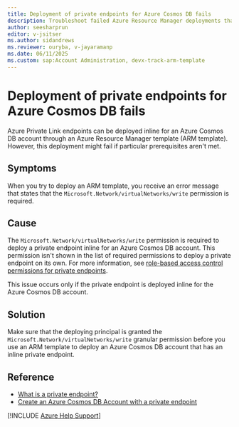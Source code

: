 ```yaml
---
title: Deployment of private endpoints for Azure Cosmos DB fails
description: Troubleshoot failed Azure Resource Manager deployments that are related to private endpoints created inline for Azure Cosmos DB accounts.
author: seesharprun
editor: v-jsitser
ms.author: sidandrews
ms.reviewer: ouryba, v-jayaramanp
ms.date: 06/11/2025
ms.custom: sap:Account Administration, devx-track-arm-template
---
```


# Deployment of private endpoints for Azure Cosmos DB fails

Azure Private Link endpoints can be deployed inline for an Azure Cosmos DB account through an Azure Resource Manager template (ARM template). However, this deployment might fail if particular prerequisites aren't met.

## Symptoms

When you try to deploy an ARM template, you receive an error message that states that the `Microsoft.Network/virtualNetworks/write` permission is required.

## Cause

The `Microsoft.Network/virtualNetworks/write` permission is required to deploy a private endpoint inline for an Azure Cosmos DB account. This permission isn't shown in the list of required permissions to deploy a private endpoint on its own. For more information, see [role-based access control permissions for private endpoints](/azure/private-link/rbac-permissions#private-endpoint).

This issue occurs only if the private endpoint is deployed inline for the Azure Cosmos DB account.

## Solution

Make sure that the deploying principal is granted the `Microsoft.Network/virtualNetworks/write` granular permission before you use an ARM template to deploy an Azure Cosmos DB account that has an inline private endpoint.

## Reference

- [What is a private endpoint?](/azure/private-link/private-endpoint-overview)
- [Create an Azure Cosmos DB Account with a private endpoint](/samples/azure/azure-quickstart-templates/cosmosdb-private-endpoint/)

[!INCLUDE [Azure Help Support](../../../includes/azure-help-support.md)]
